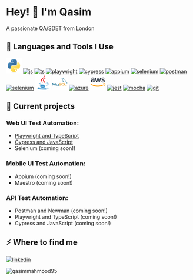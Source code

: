 # Hey! 👋 I'm Qasim #
A passionate QA/SDET from London

## 🚀 Languages and Tools I Use ##
<a target="_blank" href="https://www.python.org/" style="display: inline-block;"><img src="https://raw.githubusercontent.com/devicons/devicon/master/icons/python/python-original.svg" alt="python" width="42" height="42" /></a>
<a target="_blank" href="https://www.javascript.com/" style="display: inline-block;"><img src="https://skillicons.dev/icons?i=js" alt="js" width="42" height="42"  /></a>
<a target="_blank" href="https://www.typescriptlang.org/" style="display: inline-block;"><img src="https://skillicons.dev/icons?i=ts" alt="ts" width="42" height="42"  /></a>
<a target="_blank" href="https://playwright.dev/" style="display: inline-block;"><img src="https://cdn.jsdelivr.net/gh/devicons/devicon@latest/icons/playwright/playwright-original.svg" alt="playwright" width="42" height="42" /></a>
<a target="_blank" href="https://www.cypress.io/" style="display: inline-block;"><img src="https://cdn.jsdelivr.net/gh/devicons/devicon@latest/icons/cypressio/cypressio-original.svg" alt="cypress" width="42" height="42"  /></a>
<a target="_blank" href="https://appium.io/" style="display: inline-block;"><img src="https://static-00.iconduck.com/assets.00/appium-icon-511x512-jbl29mpi.png" alt="appium" width="42" height="42"  /></a>
<a target="_blank" href="https://www.selenium.dev/" style="display: inline-block;"><img src="https://skillicons.dev/icons?i=selenium" alt="selenium" width="42" height="42"  /></a>
<a target="_blank" href="https://www.postman.com/" style="display: inline-block;"><img src="https://www.vectorlogo.zone/logos/getpostman/getpostman-icon.svg" alt="postman" width="42" height="42" /></a>
<a target="_blank" href="https://cucumber.io/" style="display: inline-block;"><img src="https://cdn.jsdelivr.net/gh/devicons/devicon@latest/icons/cucumber/cucumber-plain.svg" alt="selenium" width="42" height="42"  /></a>
<a target="_blank" href="https://www.java.com/" style="display: inline-block;"><img src="https://raw.githubusercontent.com/devicons/devicon/master/icons/java/java-original.svg" alt="java" width="42" height="42" /></a>
<a target="_blank" href="https://www.mysql.com/" style="display: inline-block;"><img src="https://raw.githubusercontent.com/devicons/devicon/master/icons/mysql/mysql-original-wordmark.svg" alt="mysql" width="42" height="42" /></a>
<a target="_blank" href="https://azure.microsoft.com/" style="display: inline-block;"><img src="https://www.vectorlogo.zone/logos/microsoft_azure/microsoft_azure-icon.svg" alt="azure" width="42" height="42" /></a>
<a target="_blank" href="https://aws.amazon.com/" style="display: inline-block;"><img src="https://raw.githubusercontent.com/devicons/devicon/master/icons/amazonwebservices/amazonwebservices-original-wordmark.svg" alt="aws" width="42" height="42" /></a>
<a target="_blank" href="https://jestjs.io/" style="display: inline-block;"><img src="https://www.vectorlogo.zone/logos/jestjsio/jestjsio-icon.svg" alt="jest" width="42" height="42" /></a>
<a target="_blank" href="https://mochajs.org/" style="display: inline-block;"><img src="https://www.vectorlogo.zone/logos/mochajs/mochajs-icon.svg" alt="mocha" width="42" height="42" /></a>
<a target="_blank" href="https://git-scm.com/" style="display: inline-block;"><img src="https://www.vectorlogo.zone/logos/git-scm/git-scm-icon.svg" alt="git" width="42" height="42" /></a>

## 🚀 Current projects ##
### Web UI Test Automation: ###
- [Playwright and TypeScript](https://github.com/qasimmahmood95/playwright-demo-ts)
- [Cypress and JavaScript](https://github.com/qasimmahmood95/cypress-demo)
- Selenium (coming soon!)

### Mobile UI Test Automation: ###
- Appium (coming soon!)
- Maestro (coming soon!)

### API Test Automation: ###
- Postman and Newman (coming soon!)
- Playwright and TypeScript (coming soon!)
- Cypress and JavaScript (coming soon!)

## ⚡️ Where to find me ##
<p><a target="_blank" href="https://www.linkedin.com/in/qmahmood95" style="display: inline-block;"><img src="https://img.shields.io/badge/linkedin-logo?style=for-the-badge&logo=linkedin&logoColor=white&color=%230a77b6" alt="linkedin" /></a></p>
<p><img src="https://github-readme-stats.vercel.app/api/top-langs?username=qasimmahmood95&show_icons=true&locale=en&layout=compact" alt="qasimmahmood95" /></p>


<!--
**qasimmahmood95/qasimmahmood95** is a ✨ _special_ ✨ repository because its `README.md` (this file) appears on your GitHub profile.

Here are some ideas to get you started:


- 🔭 I’m currently working on ...
- 🌱 I’m currently learning ...
- 👯 I’m looking to collaborate on ...
- 🤔 I’m looking for help with ...
- 💬 Ask me about ...
- 📫 How to reach me: ...
- 😄 Pronouns: ...
- ⚡ Fun fact: ...

-->

